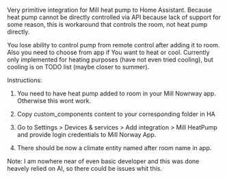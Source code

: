 Very primitive integration for Mill heat pump to Home Assistant.
Because heat pump cannot be directly controlled via API because lack of support for some reason, this is workaround that controls the room, not heat pump directly. 

You lose ability to control pump from remote control after adding it to room. Also you need to choose from app if You want to heat or cool. Currently only implemented for heating purposes (have not even tried cooling), but cooling is on TODO list (maybe closer to summer).

Instructions:

1. You need to have heat pump added to room in your Mill Nowrway app. Otherwise this wont work.

2. Copy custom_components content to your corresponding folder in HA

3. Go to Settings > Devices & services > Add integration > Mill HeatPump and provide login credentials to Mill Norway App.

4. There should be now a climate entity named after room name in app.

Note:
I am nowhere near of even basic developer and this was done heavely relied on AI, so there could be issues whit this. 
